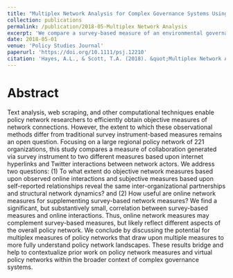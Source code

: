 ```yaml
---
title: "Multiplex Network Analysis for Complex Governance Systems Using Surveys and Online Behavior."
collection: publications
permalink: /publication/2018-05-Multiplex Network Analysis
excerpt: 'We compare a survey-based measure of an environmental governance network to two web-based measures of the network: Twitter and hyperlink network data. We find broad similarities across network measures, but several instances of divergence between the survey- and online-networks.'
date: 2018-05-01
venue: 'Policy Studies Journal'
paperurl: 'https://doi.org/10.1111/psj.12210'
citation: 'Hayes, A.L., & Scott, T.A. (2018). &quot;Multiplex Network Analysis for Complex Governance Systems Using Surveys and Online Behavior.&quot; <i>Policy Studies Journal, 46</i>(2), 327-353.'
---
```

# Abstract
Text analysis, web scraping, and other computational techniques enable policy network researchers to efficiently obtain objective measures of network connections. However, the extent to which these observational methods differ from traditional survey instrument-based measures remains an open question. Focusing on a large regional policy network of 221 organizations, this study compares a measure of collaboration generated via survey instrument to two different measures based upon internet hyperlinks and Twitter interactions between network actors. We address two questions: (1) To what extent do objective network measures based upon observed online interactions and subjective measures based upon self-reported relationships reveal the same inter-organizational partnerships and structural network dynamics? and (2) How useful are online network measures for supplementing survey-based network measures? We find a significant, but substantively small, correlation between survey-based measures and online interactions. Thus, online network measures may complement survey-based measures, but likely reflect different aspects of the overall policy network. We conclude by discussing the potential for multiplex measures of policy networks that draw upon multiple measures to more fully understand policy network landscapes. These results bridge and help to contextualize prior work on policy network measures and virtual policy networks within the broader context of complex governance systems.
